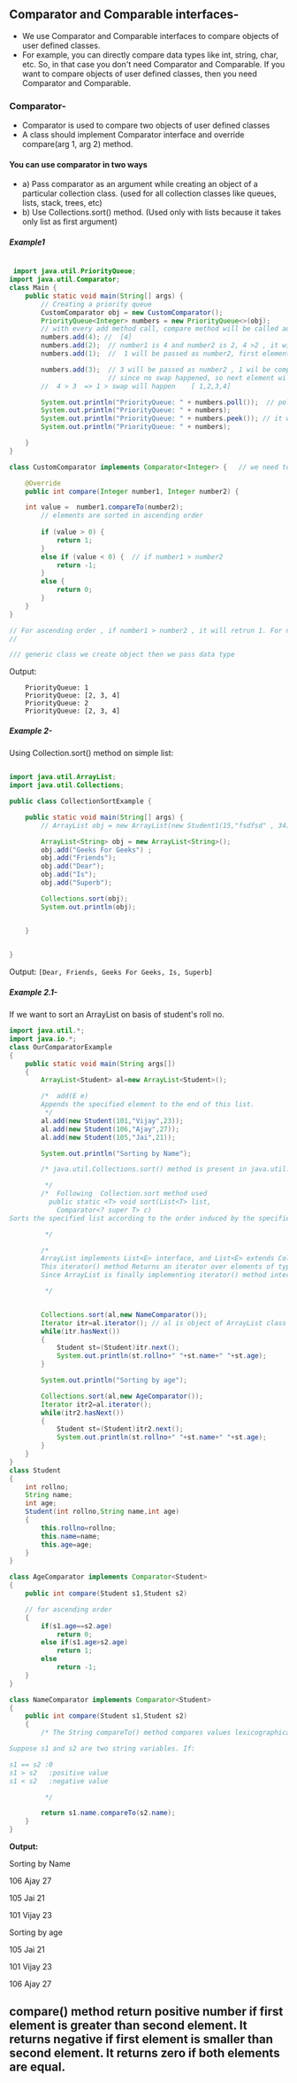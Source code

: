 
## Comparator and Comparable interfaces-

-  We use Comparator and Comparable interfaces to compare objects of user defined classes.
-  For example, you can directly compare data types like int, string, char, etc. So, in that case you don't need Comparator and Comparable. If you want to compare objects of user defined classes, then you need Comparator and Comparable.

### Comparator-

-  Comparator is used to compare two objects of user defined classes
-  A class should implement Comparator interface and override compare(arg 1, arg 2) method.

####  You can use comparator in two ways 
- a) Pass comparator as an argument while creating an object of a particular collection class. (used for all collection classes like queues, lists, stack, trees, etc)
- b) Use Collections.sort() method. (Used only with lists because it takes only list as first argument)

##### Example1

```java

 import java.util.PriorityQueue;
import java.util.Comparator;
class Main {
    public static void main(String[] args) {
        // Creating a priority queue
        CustomComparator obj = new CustomComparator();
        PriorityQueue<Integer> numbers = new PriorityQueue<>(obj);
        // with every add method call, compare method will be called automatically
        numbers.add(4); //  [4] 
        numbers.add(2);  // number1 is 4 and number2 is 2, 4 >2 , it will return 1 , and [2,4] wil be new list
        numbers.add(1);  //  1 will be passed as number2, first element of above array will be read and compared, 2 compare to 1 => 2> 1 , it will return 1, new array will be [1,2,4]

        numbers.add(3);  // 3 will be passed as number2 , 1 wil be compared to 3, 1 < 3   ==> it will return -1 , no swap will happen
                         // since no swap happened, so next element will repeat same.  2 <3  ==>  -1 ==> nno swap
        //  4 > 3  => 1 > swap will happen    [ 1,2,3,4]

        System.out.println("PriorityQueue: " + numbers.poll());  // poll removes first element from priority queue.
        System.out.println("PriorityQueue: " + numbers);
        System.out.println("PriorityQueue: " + numbers.peek()); // it will just retrieve not remove from queue.
        System.out.println("PriorityQueue: " + numbers);

    }
}

class CustomComparator implements Comparator<Integer> {   // we need to pas actual data type here.

    @Override
    public int compare(Integer number1, Integer number2) {

    int value =  number1.compareTo(number2);
        // elements are sorted in ascending order
        
        if (value > 0) {
            return 1;
        }
        else if (value < 0) {  // if number1 > number2
            return -1;
        }
        else {
            return 0;
        }
    }
}

// For ascending order , if number1 > number2 , it will retrun 1. For num1 < num2 , it will return -1, if num == num2 , it will return 0
//

/// generic class we create object then we pass data type
```
Output:  

``` 
    PriorityQueue: 1 
    PriorityQueue: [2, 3, 4] 
    PriorityQueue: 2 
    PriorityQueue: [2, 3, 4]
```



##### Example 2-

Using Collection.sort() method on simple list: 

```java

import java.util.ArrayList;
import java.util.Collections;

public class CollectionSortExample {

    public static void main(String[] args) {
        // ArrayList obj = new ArrayList(new Student1(15,"fsdfsd" , 34)); // not valid since ArrayList dont have any such constructor

        ArrayList<String> obj = new ArrayList<String>();
        obj.add("Geeks For Geeks") ;
        obj.add("Friends");
        obj.add("Dear");
        obj.add("Is");
        obj.add("Superb");

        Collections.sort(obj);
        System.out.println(obj);


    }
    

}
```
Output: ```[Dear, Friends, Geeks For Geeks, Is, Superb]```

##### Example 2.1-

If we want to sort an ArrayList on basis of student's roll no.
```java
import java.util.*;
import java.io.*;
class OurComparatorExample
{
    public static void main(String args[])
    {
        ArrayList<Student> al=new ArrayList<Student>();

        /* 	add(E e)
        Appends the specified element to the end of this list.
         */
        al.add(new Student(101,"Vijay",23));
        al.add(new Student(106,"Ajay",27));
        al.add(new Student(105,"Jai",21));

        System.out.println("Sorting by Name");

        /* java.util.Collections.sort() method is present in java.util.Collections class. It is used to sort the elements present in the specified list of Collection in ascending order.

         */
        /*  Following  Collection.sort method used
          public static <T> void sort(List<T> list,
            Comparator<? super T> c)
Sorts the specified list according to the order induced by the specified comparator

         */

        /*
        ArrayList implements List<E> interface, and List<E> extends Collection interface which is further extending iterable<T> interface. iterable<T> interface contains method iterator() of return type Iterator<T> which is another interface in Collection framework.
        This iterator() method Returns an iterator over elements of type T.
        Since ArrayList is finally implementing iterator() method internally( check doc) so it can be called with ArrayList object. But return type is again Iterator only.

         */


        Collections.sort(al,new NameComparator());
        Iterator itr=al.iterator(); // al is object of ArrayList class which is implementing iterable interface.So itr is object of type iterator  over ArrayList elements.
        while(itr.hasNext())
        {
            Student st=(Student)itr.next();
            System.out.println(st.rollno+" "+st.name+" "+st.age);
        }

        System.out.println("Sorting by age");

        Collections.sort(al,new AgeComparator());
        Iterator itr2=al.iterator();
        while(itr2.hasNext())
        {
            Student st=(Student)itr2.next();
            System.out.println(st.rollno+" "+st.name+" "+st.age);
        }
    }
}
class Student
{
    int rollno;
    String name;
    int age;
    Student(int rollno,String name,int age)
    {
        this.rollno=rollno;
        this.name=name;
        this.age=age;
    }
}

class AgeComparator implements Comparator<Student>
{
    public int compare(Student s1,Student s2)

    // for ascending order
    {
        if(s1.age==s2.age)
            return 0;
        else if(s1.age>s2.age)
            return 1;
        else
            return -1;
    }
}

class NameComparator implements Comparator<Student>
{
    public int compare(Student s1,Student s2)
    {
        /* The String compareTo() method compares values lexicographically and returns an integer value that describes if first string is less than, equal to or greater than second string.

Suppose s1 and s2 are two string variables. If:

s1 == s2 :0
s1 > s2   :positive value
s1 < s2   :negative value

         */

        return s1.name.compareTo(s2.name);
    }
}
```


**Output:**

Sorting by Name

106 Ajay 27

105 Jai 21

101 Vijay 23

Sorting by age

105 Jai 21

101 Vijay 23

106 Ajay 27


## compare() method return positive number if first element is greater than second element. It returns negative if first element is smaller than second element. It returns zero if both elements are equal.